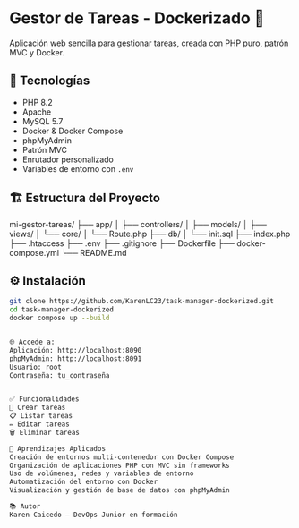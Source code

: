 # Gestor de Tareas - Dockerizado 🐳

Aplicación web sencilla para gestionar tareas, creada con PHP puro, patrón MVC y Docker.

## 🚀 Tecnologías

- PHP 8.2
- Apache
- MySQL 5.7
- Docker & Docker Compose
- phpMyAdmin
- Patrón MVC
- Enrutador personalizado
- Variables de entorno con `.env`

## 🏗️ Estructura del Proyecto

mi-gestor-tareas/
├── app/
│ ├── controllers/
│ ├── models/
│ ├── views/
│ └── core/
│   └── Route.php
├── db/
│ └── init.sql
├── index.php
├── .htaccess
├── .env
├── .gitignore
├── Dockerfile
├── docker-compose.yml
└── README.md


## ⚙️ Instalación

```bash
git clone https://github.com/KarenLC23/task-manager-dockerized.git
cd task-manager-dockerized
docker compose up --build


🌐 Accede a:
Aplicación: http://localhost:8090
phpMyAdmin: http://localhost:8091
Usuario: root
Contraseña: tu_contraseña


✅ Funcionalidades
📌 Crear tareas
📋 Listar tareas
✏️ Editar tareas
🗑️ Eliminar tareas

📘 Aprendizajes Aplicados
Creación de entornos multi-contenedor con Docker Compose
Organización de aplicaciones PHP con MVC sin frameworks
Uso de volúmenes, redes y variables de entorno
Automatización del entorno con Docker
Visualización y gestión de base de datos con phpMyAdmin

📚 Autor
Karen Caicedo – DevOps Junior en formación
